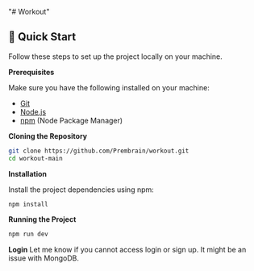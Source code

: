 "# Workout" 

## <a name="quick-start">🤸 Quick Start</a>

Follow these steps to set up the project locally on your machine.

**Prerequisites**

Make sure you have the following installed on your machine:

- [Git](https://git-scm.com/)
- [Node.js](https://nodejs.org/en)
- [npm](https://www.npmjs.com/) (Node Package Manager)

**Cloning the Repository**

```bash
git clone https://github.com/Prembrain/workout.git
cd workout-main
```

**Installation**

Install the project dependencies using npm:

```bash
npm install
```

**Running the Project**

```bash
npm run dev
```

**Login**
Let me know if you cannot access login or sign up. It might be an issue with MongoDB.
